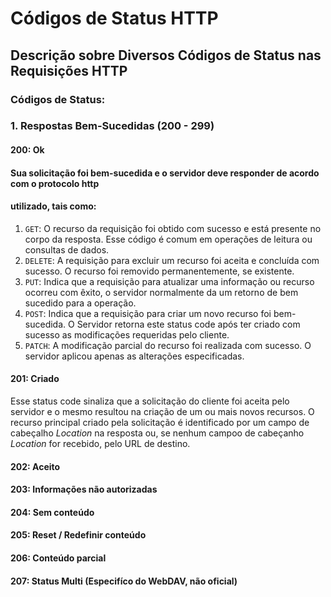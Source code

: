 # Códigos de Status HTTP
## Descrição sobre Diversos Códigos de Status nas Requisições HTTP

### Códigos de Status:

### 1. Respostas Bem-Sucedidas (200 - 299)
#### 200: Ok
#### Sua solicitação foi bem-sucedida e o servidor deve responder de acordo com o protocolo http
#### utilizado, tais como:

1. `GET`: O recurso da requisição foi obtido com sucesso e está presente no corpo da resposta. Esse código é comum em operações de leitura ou consultas de dados.
2. `DELETE`: A requisição para excluir um recurso foi aceita e concluída com sucesso. O recurso foi removido permanentemente, se existente.
3. `PUT`: Indica que a requisição para atualizar uma informação ou recurso ocorreu com êxito, o servidor normalmente da um retorno de bem sucedido para a operação.
4. `POST`: Indica que a requisição para criar um novo recurso foi bem-sucedida. O Servidor retorna este status code após ter criado com sucesso as modificações requeridas pelo cliente.
5. `PATCH`: A modificação parcial do recurso foi realizada com sucesso. O servidor aplicou apenas as alterações especificadas.

#### 201: Criado
 Esse status code sinaliza que a solicitação do cliente foi aceita pelo servidor e o mesmo resultou 
 na criação de um ou mais novos recursos. O recurso principal criado pela solicitação é identificado 
 por um campo de cabeçalho *Location* na resposta ou, se nenhum campoo de cabeçanho *Location* for
 recebido, pelo URL de destino.


#### 202: Aceito
#### 203: Informações não autorizadas
#### 204: Sem conteúdo
#### 205: Reset / Redefinir conteúdo
#### 206: Conteúdo parcial
#### 207: Status Multi (Especifíco do WebDAV, não oficial)
